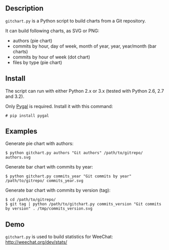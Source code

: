 ## Description

`gitchart.py` is a Python script to build charts from a Git repository.

It can build following charts, as SVG or PNG:

* authors (pie chart)
* commits by hour, day of week, month of year, year, year/month (bar charts)
* commits by hour of week (dot chart)
* files by type (pie chart)

## Install

The script can run with either Python 2.x or 3.x (tested with Python 2.6, 2.7
and 3.2).

Only [Pygal](http://pygal.org/) is required. Install it with this command:

    # pip install pygal

## Examples

Generate pie chart with authors:

    $ python gitchart.py authors "Git authors" /path/to/gitrepo/ authors.svg

Generate bar chart with commits by year:

    $ python gitchart.py commits_year "Git commits by year" /path/to/gitrepo/ commits_year.svg

Generate bar chart with commits by version (tag):

    $ cd /path/to/gitrepo/
    $ git tag | python /path/to/gitchart.py commits_version "Git commits by version" . /tmp/commits_version.svg

## Demo

`gitchart.py` is used to build statistics for WeeChat: http://weechat.org/dev/stats/

